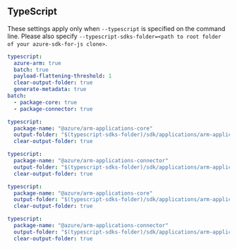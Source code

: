## TypeScript

These settings apply only when `--typescript` is specified on the command line.
Please also specify `--typescript-sdks-folder=<path to root folder of your azure-sdk-for-js clone>`.

``` yaml $(typescript)
typescript:
  azure-arm: true
  batch: true
  payload-flattening-threshold: 1
  clear-output-folder: true
  generate-metadata: true
batch:
  - package-core: true
  - package-connector: true
```

```yaml $(typescript) && $(package-core)
typescript:
  package-name: "@azure/arm-applications-core"
  output-folder: "$(typescript-sdks-folder)/sdk/applications/arm-applications-core"
  clear-output-folder: true
```

```yaml $(typescript) && $(package-connector)
typescript:
  package-name: "@azure/arm-applications-connector"
  output-folder: "$(typescript-sdks-folder)/sdk/applications/arm-applications-connector"
  clear-output-folder: true
```

```yaml $(typescript) && $(package-core)
typescript:
  package-name: "@azure/arm-applications-core"
  output-folder: "$(typescript-sdks-folder)/sdk/applications/arm-applications-core"
  clear-output-folder: true
```

```yaml $(typescript) && $(package-connector)
typescript:
  package-name: "@azure/arm-applications-connector"
  output-folder: "$(typescript-sdks-folder)/sdk/applications/arm-applications-connector"
  clear-output-folder: true
```

